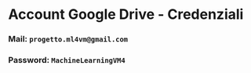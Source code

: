 # Account Google Drive - Credenziali

### **Mail**: `progetto.ml4vm@gmail.com`
### **Password**: `MachineLearningVM4`
